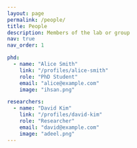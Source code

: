 ```yaml
---
layout: page
permalink: /people/
title: People
description: Members of the lab or group
nav: true
nav_order: 1

phd:
  - name: "Alice Smith"
    link: "/profiles/alice-smith"
    role: "PhD Student"
    email: "alice@example.com"
    image: "ihsan.png"

researchers:
  - name: "David Kim"
    link: "/profiles/david-kim"
    role: "Researcher"
    email: "david@example.com"
    image: "adeel.png"
---
```

